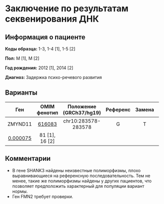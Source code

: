 # Заключение по результатам секвенирования ДНК

## Информация о пациенте

**Коды образца:** 1-3, 1-4 [1], 1-5 [2]

**Пол:** М [1], М [2]

**Год рождения:** 2012 [1], 2014 [2]

**Диагноз:** Задержка психо-речевого развития

## Варианты

| Ген    | OMIM фенотип | Положение (GRCh37/hg19)   | Референс | Замена | Генотип | Экзон | Тип замены | Частота аллеля | Глубина прочтения |
|:------:|:------------:|:-------------------------:|:--------:|:------:|:-------:|:-----:|:----------:|:--------------:|:-----------------:| 
| ZMYND11 | [616083](https://omim.org/entry/616083) | chr10:283578-283578 | G | T | 0/1 [1], 0/1 [2] | 5/14 | nonsynonymous SNV
 | [0.000075](https://www.ncbi.nlm.nih.gov/snp/rs757019491) | 81 [1], 16 [2] |

## Комментарии

* В гене SHANK3 найдены неизвестные полиморфизмы, плохо выравнивающиеся на референсную последовательность.
Тем не менее, такие же полиморфизмы найдены у других пациентов, что позволяет предположить характерный для популяции вариант нормы.
* Ген FMN2 требует проверки.
